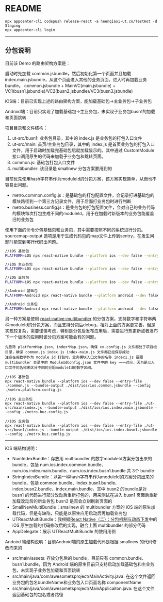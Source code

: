 # README

```
npx appcenter-cli codepush release-react -a heenqiao1-ut.cn/TestHot -d Staging
npx appcenter-cli login
```
-------------------------
## 分包说明

目前该 Demo 的路由架构方案是：
  
  启动时先加载 common.jsbundle，然后初始化第一个页面并且加载 index.main.jsbundle，从这个页面进入其他的业务页面，进入时再加载业务bundle。
  common.jsbundle + MainVC(main.jsbundle) + VC1(busn1.jsbundle)/VC2(busn2.jsbundle)/VC3(busn3.jsbundle)

  iOS端：目前已实现上述的路由架构方案，能加载基础包->主业务包->子业务包

  Android端：目前只实现了加载基础包->主业务包，未实现子业务包busn1的加载和页面跳转

项目目录和文件结构：

1. ut-src/busn1: 业务包目录，其中的 index.js 是业务包的打包入口文件
2. ut-src/main: 首页/主业务包目录，其中的 index.js 是首页业务包的打包入口文件，用于启动时加载完基础包后就加载显示的。其中通过 CustomModule 接口调用原生的代码来加载子业务包和跳转页面。
3. common.js: 基础包打包入口文件
4. multibundler: 该目录是 smallnew 分包方案要用到的

目前优先使用hash字符串作为moduleId的分包方案，该方案实现简单，从而也不容易出问题。
  * metro.common.config.js：是基础包的打包配置文件，会记录打进基础包的模块路径到一个第三方记录文件，用于后面打业务包时进行判断
  * metro.business.config.js：是业务包的打包配置文件，会对自己的业务代码的模块每次打包生成不同的moduleId，用于在加载时新版本的业务包能覆盖旧的业务包

使用下面的命令分包基础包和业务包，其中需要按照不同的系统进行分包。sourcemap-output 选项是用于生成代码包的map文件上传到sentry，在发生问题时能查到哪行代码出问题。

```zsh
//iOS 基础包
PLATFORM=iOS npx react-native bundle --platform ios --dev false --entry-file ./common.js --bundle-output ./dist/ios.common.jsbundle --sourcemap-output ./dist/ios.common.jsbundle.map --config ./metro.common.config.js

//iOS 主业务包
PLATFORM=iOS npx react-native bundle --platform ios --dev false --entry-file ./ut-src/main/index.js --bundle-output ./dist/ios.index.main.jsbundle --sourcemap-output ./dist/ios.index.main.jsbundle.map --config ./metro.business.config.js

//iOS 业务包
PLATFORM=iOS npx react-native bundle --platform ios --dev false --entry-file ./ut-src/busn1/index.js --bundle-output ./dist/ios.index.busn1.jsbundle --sourcemap-output ./dist/ios.index.busn1.jsbundle.map --config ./metro.business.config.js

//Android 基础包
PLATFORM=Android npx react-native bundle --platform android --dev false --entry-file ./common.js --bundle-output ./dist/android.common.bundle --sourcemap-output ./dist/android.common.bundle.map --config ./metro.common.config.js

//Android 业务包
PLATFORM=Android npx react-native bundle --platform android --dev false --entry-file ./ut-src/busn1/index.js --bundle-output ./dist/android.index.busn1.bundle --sourcemap-output ./dist/android.index.busn1.bundle.map --config ./metro.business.config.js
```

另一种方案是使用 [react-native-multibundler](https://github.com/smallnew/react-native-multibundler) 的分包方案，支持数字和字符串两种moduleId的分包方案，而且支持分包后debug，相对上面的方案更完善，但是实现较复杂，需要谨慎考虑，特别是分包后发布应用后，需要进行热更新或者发布下一个版本的应用时该分包方案可能会有的问题。

```
先删除 platformMap.json、index*Map.json，确保 xx.config.js 文件都处于项目根目录，确保 common.js index.js index-main.js 文件都已经保存成功
注意在用数字作为 module id 打包时，业务模块入口文件的名称 index1.js 要跟 multibundler 目录中的 ModuleIdConfig.json 文件中的 key 一一对应，因为是以入口文件的名称来区分不同的分配moduleId的数字区间。

//iOS 基础包
npx react-native bundle --platform ios --dev false --entry-file ./common.js --bundle-output ./dist/ios/ios.common.jsbundle --config ./metro.platform.config.js

//iOS 主业务包
npx react-native bundle --platform ios --dev false --entry-file ./ut-src/main/index.js --bundle-output ./dist/ios/ios.index.main.jsbundle --config ./metro.buz.config.js

//iOS 业务包
npx react-native bundle --platform ios --dev false --entry-file ./ut-src/busn1/index.js --bundle-output ./dist/ios/ios.index.busn1.jsbundle --config ./metro.buz.config.js
```

--------------------------
iOS 端结构说明：

* NumIndexBundle：存放用 multibundler 的数字moduleId方案分包出来的 bundle，包括 num.ios.index.common.bundle、num.ios.index.main.bundle、num.ios.index.busn1.bundle 共 3个 bundle
* StringIndexBundle：以第一种hash字符串作为moduleId的方案分包出来的 bundle，包括 common.bundle、index.busn1.bundle、index.busn2.bundle、index.main.bundle，其中 busn2 的bundle是对 busn1 的代码进行部分改动后重新打包的，用来测试在进入 busn1 页面后重新加载改动后的新业务包 busn2 是否会立刻刷新页面的
* SmallNewMultiBundle：smallnew 的 multibundler 方案的 iOS 端的原生加载代码，但是有缺陷，只能是以原生应用启动后再加载业务包
* UTReactMultiBundle：我根据[React Native（二）：分包机制与动态下发](https://juejin.cn/post/6844903922205736973)中的 iOS 原生加载的代码修改后的实现，融合上面 multibundler 的部分代码
* AppDelegate：展示 UTReactMultiBundle 的使用用例

Andoird 端结构说明：目前Android端的原生加载代码是根据 smallnew  的代码修改而来的

* src/main/assets: 存放分包后的 bundle，目前只有 common.bundle、busn1.bundle，因为 Android 端的原生目前只支持启动加载基础包和主业务包，未实现子业务包加载和页面跳转
* src/main/java/com/awesometsproject/MainActivity.java: 在这个文件返回业务包的包名bundleName和业务包入口页面名称 componentName
* src/main/java/com/awesometsproject/MainApplicaiton.java: 在这个文件返回基础包的包名或者路径

